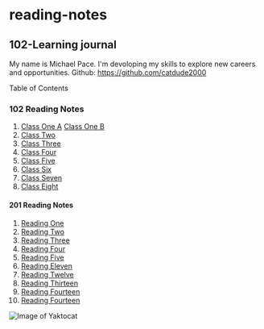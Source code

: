 # reading-notes
## 102-Learning journal

My name is Michael Pace.  I'm devoloping my skills to explore new careers and opportunities.
Github: https://github.com/catdude2000


 Table of Contents
### 102 Reading Notes
1. [Class One A](discussion.md)
   [Class One B](https://catdude2000.github.io/live102/)
2. [Class Two](classtwo.md)
3. [Class Three](https://catdude2000.github.io/Reading3/)
4. [Class Four](https://catdude2000.github.io/Notes4/)
5. [Class Five](https://catdude2000.github.io/reading-notes-5/)
6. [Class Six](https://catdude2000.github.io/notes6/)
7. [Class Seven](https://catdude2000.github.io/notes7/)
8. [Class Eight](https://catdude2000.github.io/notes8/)


#### 201 Reading Notes
1.   [Reading One](201-1.md)
2.   [Reading Two](201-2.md)
3.   [Reading Three](201-3.md)
4.   [Reading Four](201-4.md)
5.   [Reading Five](201-5.md)
11.  [Reading Eleven](201-11.md)
12.  [Reading Twelve](201-12.md)
13.  [Reading Thirteen](201-13.md)
14.  [Reading Fourteen](201-14a.md)
14.  [Reading Fourteen](201-14b.md)

![Image of Yaktocat](https://octodex.github.com/images/yaktocat.png)
  